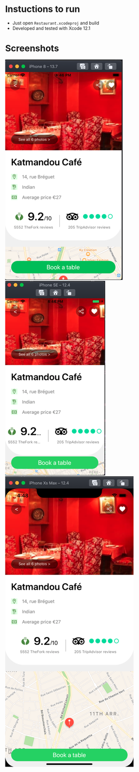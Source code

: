 
# Instuctions to run

- Just open `Restaurant.xcodeproj` and build
- Developed and tested with Xcode 12.1


# Screenshots

![Screenshot](screenshots/1.png)
![Screenshot](screenshots/2.png)
![Screenshot](screenshots/3.png)





